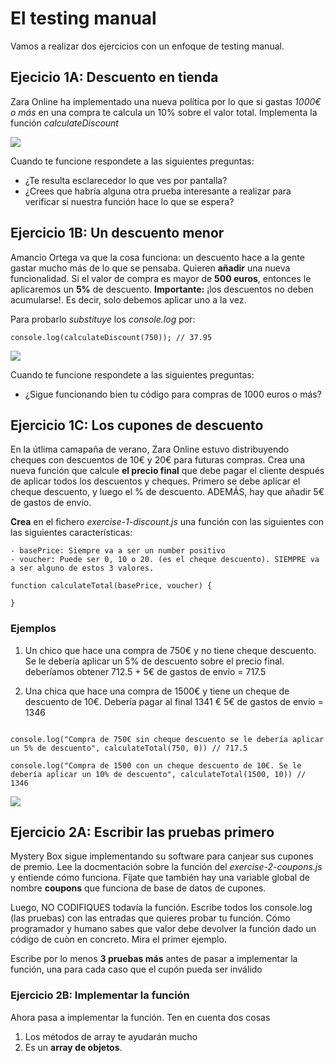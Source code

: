 # El testing manual

Vamos a realizar dos ejercicios con un enfoque de testing manual.

## Ejecicio 1A: Descuento en tienda

Zara Online ha implementado una nueva política por lo que si gastas *1000€ o más* en una compra te calcula un 10% sobre el valor total. Implementa la función _calculateDiscount_

![](https://oscarm.tinytake.com/media/16bfa8d?filename=1728291957607_TinyTake07-10-2024-11-06-00_638638887617288914.png&sub_type=thumbnail_preview&type=attachment&width=1198&height=115)

Cuando te funcione respondete a las siguientes preguntas:

- ¿Te resulta esclarecedor lo que ves por pantalla?
- ¿Crees que habría alguna otra prueba interesante a realizar para verificar si nuestra función hace lo que se espera?

## Ejercicio 1B: Un descuento menor

Amancio Ortega va que la cosa funciona: un descuento hace a la gente gastar mucho más de lo que se pensaba. Quieren **añadir** una nueva funcionalidad. Si el valor de compra es mayor de **500 euros**, entonces le aplicaremos un **5%** de descuento. **Importante:** ¡los descuentos no deben acumularse!. Es decir, solo debemos aplicar uno a la vez.

Para probarlo _substituye_ los _console.log_ por:

```
console.log(calculateDiscount(750)); // 37.95
```

![](https://oscarm.tinytake.com/media/16bfa91?filename=1728292005690_TinyTake07-10-2024-11-06-49_638638888099553106.png&sub_type=thumbnail_preview&type=attachment&width=1195&height=204)

Cuando te funcione respondete a las siguientes preguntas:

- ¿Sigue funcionando bien tu código para compras de 1000 euros o más?

## Ejercicio 1C: Los cupones de descuento

En la útlima camapaña de verano, Zara Online estuvo distribuyendo cheques con descuentos de 10€ y 20€ para futuras compras. Crea una nueva función que calcule **el precio final** que debe pagar el cliente después de aplicar todos los descuentos y cheques. Primero se debe aplicar el cheque descuento, y luego el % de descuento. ADEMÁS, hay que añadir 5€ de gastos de envío.

**Crea** en el fichero  _exercise-1-discount.js_ una función con las siguientes con las siguientes características:

```
- basePrice: Siempre va a ser un number positivo
- voucher: Puede ser 0, 10 o 20. (es el cheque descuento). SIEMPRE va a ser alguno de estos 3 valores.

function calculateTotal(basePrice, voucher) {

}
```

### Ejemplos

1. Un chico que hace una compra de 750€ y no tiene cheque descuento. Se le debería aplicar un 5% de descuento sobre el precio final. deberíamos obtener 712.5 + 5€ de gastos de envío = 717.5 

2. Una chica que hace una compra de 1500€ y tiene un cheque de descuento de 10€. Debería pagar al final 1341 €  5€ de gastos de envío = 1346

```

console.log("Compra de 750€ sin cheque descuento se le debería aplicar un 5% de descuento", calculateTotal(750, 0)) // 717.5

console.log("Compra de 1500 con un cheque descuento de 10€. Se le debería aplicar un 10% de descuento", calculateTotal(1500, 10)) // 1346
```

![](https://oscarm.tinytake.com/media/16bfad0?filename=1728292684764_TinyTake07-10-2024-11-18-06_638638894884055784.png&sub_type=thumbnail_preview&type=attachment&width=1197&height=295)

## Ejercicio 2A: Escribir las pruebas primero

Mystery Box sigue implementando su software para canjear sus cupones de premio. Lee la docmentación sobre la función del _exercise-2-coupons.js_
y entiende cómo funciona. Fíjate que también hay una variable global de nombre **coupons** que funciona de base de datos de cupones.

Luego, NO CODIFIQUES todavía la función. Escribe todos los console.log (las pruebas) con las entradas que quieres probar tu función. Cómo programador y humano sabes que valor debe devolver la función dado un código de cuòn en concreto. Mira el primer ejemplo.

Escribe por lo menos **3 pruebas más** antes de pasar a implementar la función, una para cada caso que el cupón pueda ser inválido

### Ejercicio 2B: Implementar la función

Ahora pasa a implementar la función. Ten en cuenta dos cosas 

1. Los métodos de array te ayudarán mucho
2. Es un **array de objetos**. 